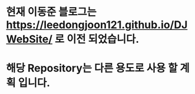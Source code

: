 # 현재 이동준 블로그는 https://leedongjoon121.github.io/DJWebSite/ 로 이전 되었습니다. <br/>
# 해당 Repository는 다른 용도로 사용 할 계획 입니다. <br/>
